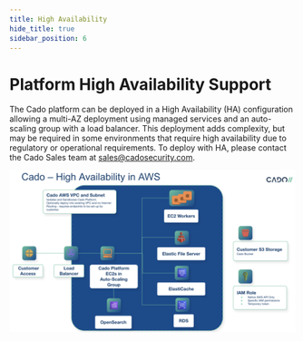 ```yaml
---
title: High Availability
hide_title: true
sidebar_position: 6
---
```


# Platform High Availability Support

The Cado platform can be deployed in a High Availability (HA) configuration allowing a multi-AZ deployment using managed services and an auto-scaling group with a load balancer. This deployment adds complexity, but may be required in some environments that require high availability due to regulatory or operational requirements. To deploy with HA, please contact the Cado Sales team at sales@cadosecurity.com.

![High Availability](/img/ha.png)